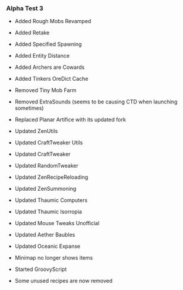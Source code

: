 ### Alpha Test 3

- Added Rough Mobs Revamped
- Added Retake
- Added Specified Spawning
- Added Entity Distance
- Added Archers are Cowards
- Added Tinkers OreDict Cache

- Removed Tiny Mob Farm
- Removed ExtraSounds (seems to be causing CTD when launching sometimes)
- Replaced Planar Artifice with its updated fork

- Updated ZenUtils
- Updated CraftTweaker Utils
- Updated CraftTweaker
- Updated RandomTweaker
- Updated ZenRecipeReloading
- Updated ZenSummoning
- Updated Thaumic Computers
- Updated Thaumic Isorropia
- Updated Mouse Tweaks Unofficial
- Updated Aether Baubles
- Updated Oceanic Expanse

- Minimap no longer shows items
- Started GroovyScript
- Some unused recipes are now removed
